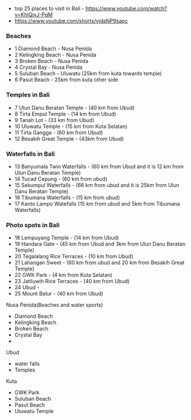 

 - top 25 places to visit in Bali - https://www.youtube.com/watch?v=KhiQjxJ-PqM
 - https://www.youtube.com/shorts/yjdaNP9sapc
### Beaches
- 1 Diamond Beach -  Nusa Penida
- 2 Kelingking Beach -  Nusa Penida
- 3 Broken Beach -  Nusa Penida
- 4 Crystal Bay - Nusa Penida
- 5 Suluban Beach - Uluwatu (25km from kuta towards temple)
- 6 Pasut Beach -  25km from kuta other side
### Temples in Bali
- 7 Ulun Danu Beratan Temple  - (40 km from Ubud)
- 8 Tirta Empul Temple - (14 km from Ubud)
- 9 Tanah Lot -  (33 km from Ubud)
- 10 Uluwatu Temple  - (15 km from Kuta Selatan)
- 11 Tirta Gangga  - (60 km from Ubud)
- 12 Besakih Great Temple - (43km from Ubud)
### Waterfalls in Bali
- 13 Banyumala Twin Waterfalls - (60 km from Ubud and it is 12 km from Ulun Danu Beratan Temple)
- 14 Tucad Cepung - (60 km from ubud)
- 15 Sekumpul Waterfalls - (66 km from ubud and it is 25km from Ulun Danu Beratan Temple)
- 16 Tibumana Waterfalls - (15 km from ubud)
- 17 Kanto Lampo Watefalls (15 km from ubud and 5km from Tibumana Waterfalls)
### Photo spots in Bali
- 18 Lempuyang Temple - (14 km from Ubud)
- 19 Handara Gate - (45 km from Ubud and 3km from Ulun Danu Beratan Temple)
- 20 Tegalalang Rice Terraces - (10 km from Ubud)
- 21 Lahangan Sweet - (60 km from ubud and 20 km from Besakih Great Temple)
- 22 GWK Park - (4 km from Kuta Selatan)
- 23 Jatiluwih Rice Terraces - (40 km from Ubud)
- 24 Ubud - 
- 25 Mount Batur - (40 km from Ubud)


Nusa Penida(Beaches and water sports)
- Diamond Beach
- Kelingking Beach
- Broken Beach
- Crystal Bay
- 

Ubud
 - water falls
 - Temples

Kuta
 - GWK Park
 - Suluban Beach
 - Pasut Beach
 - Uluwatu Temple



